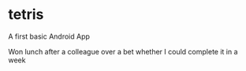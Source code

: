 # tetris

A first basic Android App

Won lunch after a colleague over a bet whether I could complete it in a week
